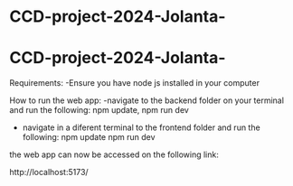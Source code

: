 # CCD-project-2024-Jolanta-
# CCD-project-2024-Jolanta-

Requirements:
-Ensure you have node js installed in your computer

How to run the web app:
-navigate to the backend folder on your terminal
and run the following: npm update,
                    npm run dev

- navigate in a diferent terminal to the frontend folder 
and run the following: npm update
                        npm run dev


the web app can now be accessed on the following link:

  http://localhost:5173/

